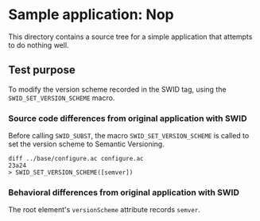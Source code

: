 # Sample application: Nop

This directory contains a source tree for a simple application that attempts to do nothing well.


## Test purpose

To modify the version scheme recorded in the SWID tag, using the `SWID_SET_VERSION_SCHEME` macro.


### Source code differences from original application with SWID

Before calling `SWID_SUBST`, the macro `SWID_SET_VERSION_SCHEME` is called to set the version scheme to Semantic Versioning.

```
diff ../base/configure.ac configure.ac
23a24
> SWID_SET_VERSION_SCHEME([semver])
```


### Behavioral differences from original application with SWID

The root element's `versionScheme` attribute records `semver`.
